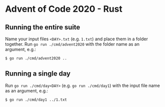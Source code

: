 # Advent of Code 2020 - Rust

## Running the entire suite

Name your input files `<DAY>.txt` (e.g. `1.txt`) and place them in a folder together. Run `go run ./cmd/advent2020` with the folder name as an argument, e.g.:

```sh
$ go run ./cmd/advent2020 ..
```

## Running a single day

Run `go run ./cmd/day<DAY>` (e.g. `go run ./cmd/day1`) with the input file name as an argument, e.g.:

```sh
$ go run ./cmd/day1 ../1.txt
```
